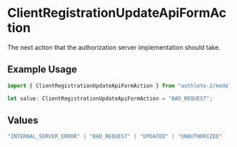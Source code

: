 # ClientRegistrationUpdateApiFormAction

The next action that the authorization server implementation should take.


## Example Usage

```typescript
import { ClientRegistrationUpdateApiFormAction } from "authlete-2/models/operations";

let value: ClientRegistrationUpdateApiFormAction = "BAD_REQUEST";
```

## Values

```typescript
"INTERNAL_SERVER_ERROR" | "BAD_REQUEST" | "UPDATED" | "UNAUTHORIZED"
```